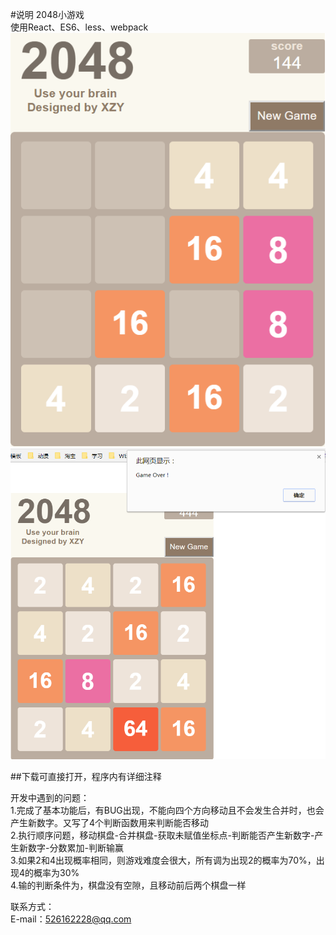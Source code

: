 #说明
2048小游戏   
使用React、ES6、less、webpack   
![Image text](https://github.com/Summer-xzy/React-2048/blob/master/img-show/1.png)    
![Image text](https://github.com/Summer-xzy/React-2048/blob/master/img-show/2.png)  

##下载可直接打开，程序内有详细注释     

开发中遇到的问题：    
1.完成了基本功能后，有BUG出现，不能向四个方向移动且不会发生合并时，也会产生新数字。又写了4个判断函数用来判断能否移动   
2.执行顺序问题，移动棋盘-合并棋盘-获取未赋值坐标点-判断能否产生新数字-产生新数字-分数累加-判断输赢    
3.如果2和4出现概率相同，则游戏难度会很大，所有调为出现2的概率为70%，出现4的概率为30%    
4.输的判断条件为，棋盘没有空隙，且移动前后两个棋盘一样     
    
联系方式：       
E-mail：526162228@qq.com 
